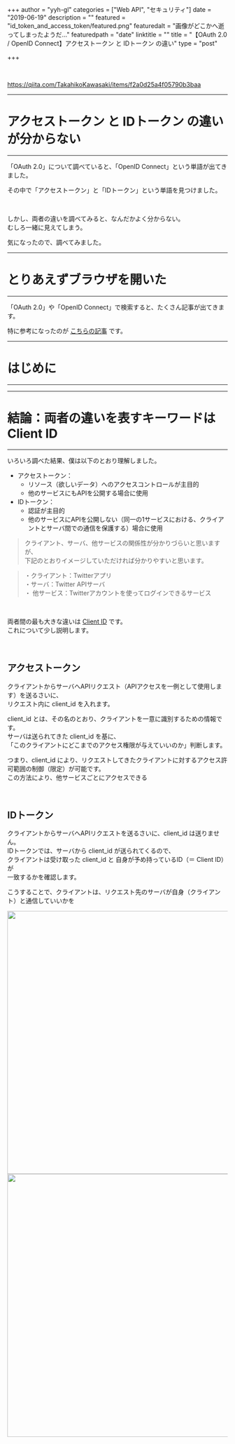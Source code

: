 +++
author = "yyh-gl"
categories = ["Web API", "セキュリティ"]
date = "2019-06-19"
description = ""
featured = "id_token_and_access_token/featured.png"
featuredalt = "画像がどこかへ逝ってしまったようだ…"
featuredpath = "date"
linktitle = ""
title = "【OAuth 2.0 / OpenID Connect】アクセストークン と IDトークン の違い"
type = "post"

+++


<br>

https://qiita.com/TakahikoKawasaki/items/f2a0d25a4f05790b3baa

---
# アクセストークン と IDトークン の違いが分からない
---

「OAuth 2.0」について調べていると、「OpenID Connect」という単語が出てきました。

その中で「アクセストークン」と「IDトークン」という単語を見つけました。

<br>

しかし、両者の違いを調べてみると、なんだかよく分からない。<br>
むしろ一緒に見えてしまう。


気になったので、調べてみました。


---
# とりあえずブラウザを開いた
---

「OAuth 2.0」や「OpenID Connect」で検索すると、たくさん記事が出てきます。

特に参考になったのが [こちらの記事](https://qiita.com/TakahikoKawasaki/items/f2a0d25a4f05790b3baa) です。




---
# はじめに
---














---
# 結論：両者の違いを表すキーワードは Client ID
---

いろいろ調べた結果、僕は以下のとおり理解しました。

- アクセストークン：
  - リソース（欲しいデータ）へのアクセスコントロールが主目的
  - 他のサービスにもAPIを公開する場合に使用
- IDトークン：
  - 認証が主目的
  - 他のサービスにAPIを公開しない（同一の1サービスにおける、クライアントとサーバ間での通信を保護する）場合に使用
  
> クライアント、サーバ、他サービスの関係性が分かりづらいと思いますが、<br>
> 下記のとおりイメージしていただければ分かりやすいと思います。<br>

> ・クライアント：Twitterアプリ <br>
> ・サーバ：Twitter APIサーバ <br>
> ・ 他サービス：Twitterアカウントを使ってログインできるサービス

<br>

両者間の最も大きな違いは <u>Client ID</u> です。<br>
これについて少し説明します。


<br>

## アクセストークン

クライアントからサーバへAPIリクエスト（APIアクセスを一例として使用します）を送るさいに、<br>
リクエスト内に client_id を入れます。

client_id とは、その名のとおり、クライアントを一意に識別するための情報です。<br>
サーバは送られてきた client_id を基に、<br>
「このクライアントにどこまでのアクセス権限が与えていいのか」判断します。

つまり、client_id により、リクエストしてきたクライアントに対するアクセス許可範囲の制御（限定）が可能です。<br>
この方法により、他サービスごとにアクセスできる


<br>

## IDトークン

クライアントからサーバへAPIリクエストを送るさいに、client_id は送りません。<br>
IDトークンでは、サーバから client_id が送られてくるので、<br>
クライアントは受け取った client_id と 自身が予め持っているID（＝ Client ID）が <br>
一致するかを確認します。

こうすることで、クライアントは、リクエスト先のサーバが自身（クライアント）と通信していいかを


<img src="http://localhost:1313/tech-blog/img/tech-blog/2019/06/-/-" width="600">
<img src="https://yyh-gl.github.io/tech-blog/img/tech-blog/2019/06/-/-" width="600">
